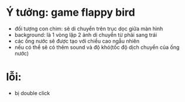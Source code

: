 # Ý tưởng: game flappy bird 
* đối tượng con chim: sẽ di chuyển trên trục dọc giữa màn hình
* background: là 1 vòng lặp 2 ảnh di chuyển từ phải sang trái
* các ống nước sẽ được tạo với chiều cao ngẫu nhiên
* nếu có thể sẽ có thêm sound và độ khó(tốc độ dịch chuyển của ống nước)
# lỗi:
* bị double click
